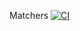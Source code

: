Matchers
[![CI](https://github.com/DrAVl432/Matchers/actions/workflows/main.yml/badge.svg)](https://github.com/DrAVl432/Matchers/actions/workflows/main.yml)
